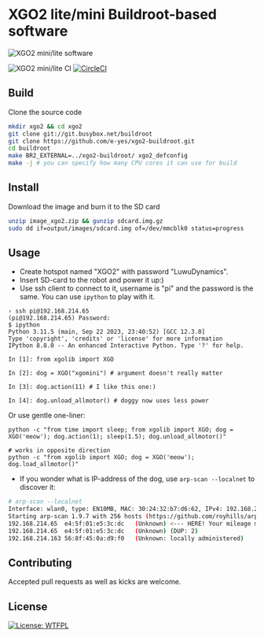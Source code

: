 # XGO2 lite/mini Buildroot-based software

![XGO2 mini/lite software](./res/catdog.jpg)

![XGO2 mini/lite CI](https://github.com/e-yes/xgo2-buildroot/actions/workflows/xgo2-buildroot.yml/badge.svg)
[![CircleCI](https://dl.circleci.com/status-badge/img/gh/e-yes/xgo2-buildroot.svg?style=svg)](https://app.circleci.com/pipelines/github/e-yes)

## Build

Clone the source code

```sh
mkdir xgo2 && cd xgo2
git clone git://git.busybox.net/buildroot
git clone https://github.com/e-yes/xgo2-buildroot.git
cd buildroot
make BR2_EXTERNAL=../xgo2-buildroot/ xgo2_defconfig
make -j # you can specify how many CPU cores it can use for build
```

## Install

Download the image and burn it to the SD card

```sh
unzip image_xgo2.zip && gunzip sdcard.img.gz
sudo dd if=output/images/sdcard.img of=/dev/mmcblk0 status=progress
```

## Usage

- Create hotspot named "XGO2" with password "LuwuDynamics".
- Insert SD-card to the robot and power it up:)
- Use ssh client to connect to it, username is "pi" and the password is the same. You can use `ipython` to play with it.
```
› ssh pi@192.168.214.65
(pi@192.168.214.65) Password: 
$ ipython
Python 3.11.5 (main, Sep 22 2023, 23:40:52) [GCC 12.3.0]
Type 'copyright', 'credits' or 'license' for more information
IPython 8.8.0 -- An enhanced Interactive Python. Type '?' for help.

In [1]: from xgolib import XGO

In [2]: dog = XGO("xgomini") # argument doesn't really matter

In [3]: dog.action(11) # I like this one:)

In [4]: dog.unload_allmotor() # doggy now uses less power
```

Or use gentle one-liner:
```
python -c "from time import sleep; from xgolib import XGO; dog = XGO('meow'); dog.action(1); sleep(1.5); dog.unload_allmotor()"

# works in opposite direction
python -c "from xgolib import XGO; dog = XGO('meow'); dog.load_allmotor()"
```

- If you wonder what is IP-address of the dog, use `arp-scan --localnet` to discover it:
```sh
# arp-scan --localnet
Interface: wlan0, type: EN10MB, MAC: 30:24:32:b7:d6:62, IPv4: 192.168.214.117
Starting arp-scan 1.9.7 with 256 hosts (https://github.com/royhills/arp-scan)
192.168.214.65	e4:5f:01:e5:3c:dc	(Unknown) <--- HERE! Your mileage may vary!!!
192.168.214.65	e4:5f:01:e5:3c:dc	(Unknown) (DUP: 2)
192.168.214.163	56:8f:45:0a:d9:f0	(Unknown: locally administered)

```

## Contributing

Accepted pull requests as well as kicks are welcome.

## License

[![License: WTFPL](https://img.shields.io/badge/License-WTFPL-brightgreen.svg)](http://www.wtfpl.net/about/)
